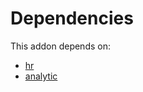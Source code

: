 # Dependencies

This addon depends on:

- [hr](../../odoo-bringout-oca-ocb-hr)
- [analytic](../../odoo-bringout-oca-ocb-analytic)
